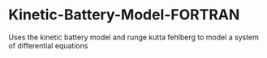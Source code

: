 # Kinetic-Battery-Model-FORTRAN
Uses the kinetic battery model and runge kutta fehlberg to model a system of differential equations
